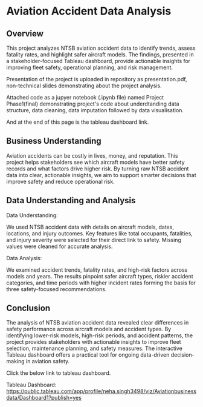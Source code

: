 # Aviation Accident Data Analysis

## Overview

This project analyzes NTSB aviation accident data to identify trends, assess fatality rates, and highlight safer aircraft models. The findings, presented in a stakeholder-focused Tableau dashboard, provide actionable insights for improving fleet safety, operational planning, and risk management.

Presentation of the project is uploaded in repository as presentation.pdf, non-technical slides demonstrating about the project analysis.

Attached code as a jupyer notebook (.ipynb file) named Project Phase1(final) demonstrating project's code about underdtanding data structure, data cleaning, data imputation followed by data visualisation.

And at the end of this page is the tableau dashboard link.

## Business Understanding
Aviation accidents can be costly in lives, money, and reputation. This project helps stakeholders see which aircraft models have better safety records and what factors drive higher risk. By turning raw NTSB accident data into clear, actionable insights, we aim to support smarter decisions that improve safety and reduce operational risk.

## Data Understanding and Analysis

Data Understanding:

We used NTSB accident data with details on aircraft models, dates, locations, and injury outcomes. 
Key features like total occupants, fatalities, and injury severity were selected for their direct link to safety. Missing values were cleaned for accurate analysis.

Data Analysis:

We examined accident trends, fatality rates, and high-risk factors across models and years. 
The results pinpoint safer aircraft types, riskier accident categories, and time periods with higher incident rates forming the basis for three safety-focused recommendations.

## Conclusion
The analysis of NTSB aviation accident data revealed clear differences in safety performance across aircraft models and accident types. By identifying lower-risk models, high-risk periods, and accident patterns, the project provides stakeholders with actionable insights to improve fleet selection, maintenance planning, and safety measures. The interactive Tableau dashboard offers a practical tool for ongoing data-driven decision-making in aviation safety.

Click the below link to tableau dashboard.

Tableau Dashboard: https://public.tableau.com/app/profile/neha.singh3498/viz/Aviationbusinessdata/Dashboard1?publish=yes
